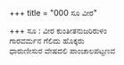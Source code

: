 +++
title = "000 ಸೂ ವೀರ"

+++
ಸೂ : ವೀರ ಕುಂತೀತನುಜರಿರುಳಂ  
ಗಾರವರ್ಮನ ಗೆಲಿದು ಹೊಕ್ಕರು  
ಧಾರುಣೀಸುರ ವೇಷದಲಿ ಪಾಂಚಾಲಪಟ್ಟಣವ